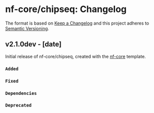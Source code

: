# nf-core/chipseq: Changelog

The format is based on [Keep a Changelog](https://keepachangelog.com/en/1.0.0/)
and this project adheres to [Semantic Versioning](https://semver.org/spec/v2.0.0.html).

## v2.1.0dev - [date]

Initial release of nf-core/chipseq, created with the [nf-core](https://nf-co.re/) template.

### `Added`

### `Fixed`

### `Dependencies`

### `Deprecated`
